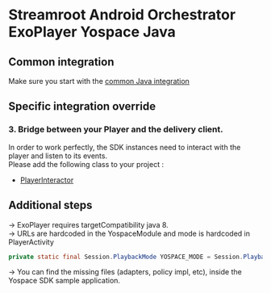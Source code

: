 # Streamroot Android Orchestrator ExoPlayer Yospace Java

## Common integration

Make sure you start with the [common Java integration](https://github.com/streamroot/streamroot-samples/blob/master/orchestrator/android/README.md)

## Specific integration override

### 3. Bridge between your Player and the delivery client.

In order to work perfectly, the SDK instances need to interact with the player and listen to its events.  
Please add the following class to your project :

- [PlayerInteractor](https://github.com/streamroot/streamroot-samples/blob/master/orchestrator/android/ExoPlayer-Yospace-Java/app/src/main/java/io/streamroot/lumen/delivery/client/samples/orchestrator/exoplayer/ExoPlayerInteractor.java)

## Additional steps

-> ExoPlayer requires targetCompatibility java 8.  
-> URLs are hardcoded in the YospaceModule and mode is hardcoded in PlayerActivity

```java
private static final Session.PlaybackMode YOSPACE_MODE = Session.PlaybackMode.LIVE;
```

-> You can find the missing files (adapters, policy impl, etc), inside the Yospace SDK sample application.